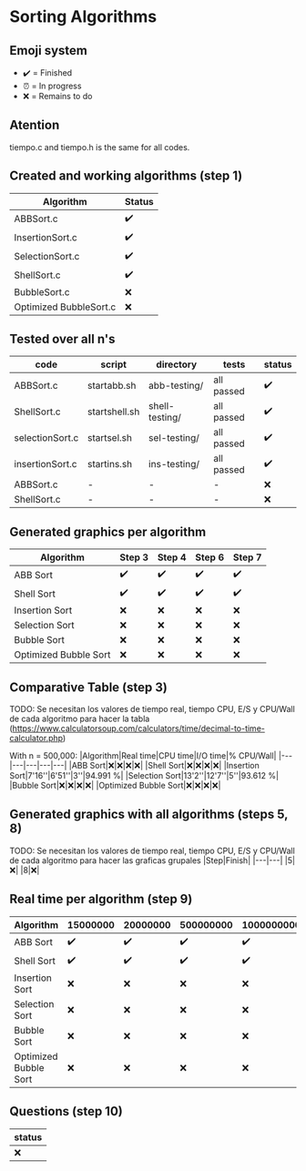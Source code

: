# Sorting Algorithms

## Emoji system
- ✔️ = Finished
- ⏰ = In progress
- ❌ = Remains to do

## Atention
tiempo.c and tiempo.h is the same for all codes.

## Created and working algorithms (step 1)
|Algorithm|Status|
|---|---|
|ABBSort.c|✔️|
|InsertionSort.c|✔️|
|SelectionSort.c|✔️|
|ShellSort.c|✔️|
|BubbleSort.c|❌|
|Optimized BubbleSort.c|❌|

## Tested over all n's 

|code|script|directory|tests|status|
|---|---|---|---|---|
|ABBSort.c|startabb.sh|abb-testing/|all passed|✔️|
|ShellSort.c|startshell.sh|shell-testing/|all passed|✔️|
|selectionSort.c|startsel.sh|sel-testing/|all passed|✔️|
|insertionSort.c|startins.sh|ins-testing/|all passed|✔️|
|ABBSort.c|-|-|-|❌|
|ShellSort.c|-|-|-|❌|


## Generated graphics per algorithm

|Algorithm|Step 3|Step 4|Step 6|Step 7|
|---|---|---|---|---|
|ABB Sort|✔️|✔️|✔️|✔️|
|Shell Sort|✔️|✔️|✔️|✔️|
|Insertion Sort|❌|❌|❌|❌|
|Selection Sort|❌|❌|❌|❌|
|Bubble Sort|❌|❌|❌|❌|
|Optimized Bubble Sort|❌|❌|❌|❌|

## Comparative Table (step 3)
TODO: Se necesitan los valores de tiempo real, tiempo CPU, E/S y CPU/Wall de cada algoritmo para hacer la tabla (https://www.calculatorsoup.com/calculators/time/decimal-to-time-calculator.php)

With n = 500,000:
|Algorithm|Real time|CPU time|I/O time|% CPU/Wall|
|---|---|---|---|---|
|ABB Sort|❌|❌|❌|❌|
|Shell Sort|❌|❌|❌|❌|
|Insertion Sort|7'16''|6'51''|3''|94.991 %|
|Selection Sort|13'2''|12'7''|5''|93.612 %|
|Bubble Sort|❌|❌|❌|❌|
|Optimized Bubble Sort|❌|❌|❌|❌|

## Generated graphics with all algorithms (steps 5, 8)

TODO: Se necesitan los valores de tiempo real, tiempo CPU, E/S y CPU/Wall de cada algoritmo para hacer las graficas grupales
|Step|Finish|
|---|---|
|5|❌|
|8|❌|

## Real time per algorithm (step 9)

|Algorithm|15000000|20000000|500000000|1000000000|5000000000
|---|---|---|---|---|---|
|ABB Sort|✔️|✔️|✔️|✔️|✔️|
|Shell Sort|✔️|✔️|✔️|✔️|✔️|
|Insertion Sort|❌|❌|❌|❌|❌|
|Selection Sort|❌|❌|❌|❌|❌|
|Bubble Sort|❌|❌|❌|❌|❌|
|Optimized Bubble Sort|❌|❌|❌|❌|❌|

## Questions (step 10)

|status|
|---|
|❌|
